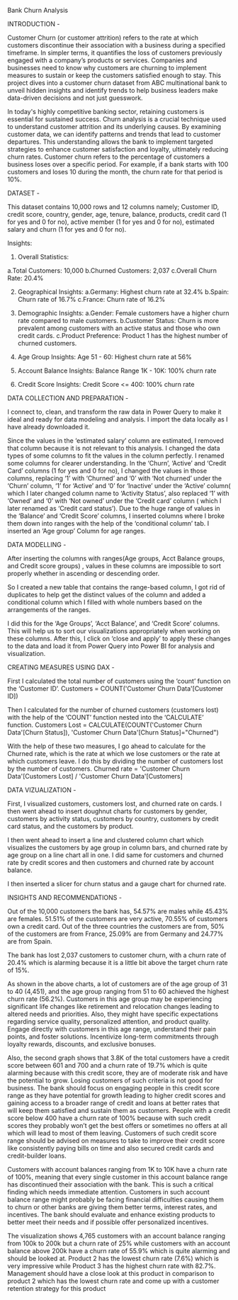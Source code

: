 Bank Churn Analysis

INTRODUCTION - 

Customer Churn (or customer attrition) refers to the rate at which customers discontinue their association with a business during a specified timeframe. In simpler terms, it quantifies the loss of customers previously engaged with a company’s products or services. Companies and businesses need to know why customers are churning to implement measures to sustain or keep the customers satisfied enough to stay. This project dives into a customer churn dataset from ABC multinational bank to unveil hidden insights and identify trends to help business leaders make data-driven decisions and not just guesswork.

In today's highly competitive banking sector, retaining customers is essential for sustained success. Churn analysis is a crucial technique used to understand customer attrition and its underlying causes. By examining customer data, we can identify patterns and trends that lead to customer departures. This understanding allows the bank to implement targeted strategies to enhance customer satisfaction and loyalty, ultimately reducing churn rates. Customer churn refers to the percentage of customers a business loses over a specific period. For example, if a bank starts with 100 customers and loses 10 during the month, the churn rate for that period is 10%.

DATASET - 

This dataset contains 10,000 rows and 12 columns namely; Customer ID, credit score, country, gender, age, tenure, balance, products, credit card (1 for yes and 0 for no), active member (1 for yes and 0 for no), estimated salary and churn (1 for yes and 0 for no).

Insights:

1) Overall Statistics:

a.Total Customers: 10,000
b.Churned Customers: 2,037
c.Overall Churn Rate: 20.4%

2) Geographical Insights:
a.Germany: Highest churn rate at 32.4%
b.Spain: Churn rate of 16.7%
c.France: Churn rate of 16.2%

3) Demographic Insights:
a.Gender: Female customers have a higher churn rate compared to male customers.
b.Customer Status: Churn is more prevalent among customers with an active status and those who own credit cards.
c.Product Preference: Product 1 has the highest number of churned customers.

4) Age Group Insights:
Age 51 - 60: Highest churn rate at 56%

5) Account Balance Insights:
Balance Range 1K - 10K: 100% churn rate

6) Credit Score Insights:
Credit Score <= 400: 100% churn rate


DATA COLLECTION AND PREPARATION - 

I connect to, clean, and transform the raw data in Power Query to make it ideal and ready for data modeling and analysis. I import the data locally as I have already downloaded it.

Since the values in the ‘estimated salary’ column are estimated, I removed that column because it is not relevant to this analysis. I changed the data types of some columns to fit the values in the column perfectly. I renamed some columns for clearer understanding. In the ‘Churn’, ‘Active’ and ‘Credit Card’ columns (1 for yes and 0 for no), I changed the values in those columns, replacing ‘1’ with ‘Churned’ and ‘0’ with ‘Not churned’ under the ‘Churn’ column, ‘1’ for ‘Active’ and ‘0’ for ‘Inactive’ under the ‘Active’ column( which I later changed column name to ‘Activity Status’, also replaced ‘1’ with ‘Owned’ and ‘0’ with ‘Not owned’ under the ‘Credit card’ column ( which I later renamed as ‘Credit card status’). Due to the huge range of values in the ‘Balance’ and ‘Credit Score’ columns, I inserted columns where I broke them down into ranges with the help of the ‘conditional column’ tab. I inserted an ‘Age group’ Column for age ranges.

DATA MODELLING - 

After inserting the columns with ranges(Age groups, Acct Balance groups, and Credit score groups) , values in these columns are impossible to sort properly whether in ascending or descending order.

So I created a new table that contains the range-based column, I got rid of duplicates to help get the distinct values of the column and added a conditional column which I filled with whole numbers based on the arrangements of the ranges.

I did this for the ‘Age Groups’, ‘Acct Balance’, and ‘Credit Score’ columns. This will help us to sort our visualizations appropriately when working on these columns. After this, I click on ‘close and apply’ to apply these changes to the data and load it from Power Query into Power BI for analysis and visualization.

CREATING MEASURES USING DAX - 

First I calculated the total number of customers using the ‘count’ function on the ‘Customer ID’. Customers = COUNT('Customer Churn Data'[Customer ID])

Then I calculated for the number of churned customers (customers lost) with the help of the ‘COUNT’ function nested into the ‘CALCULATE’ function. Customers Lost = CALCULATE(COUNT('Customer Churn Data'[Churn Status]), 'Customer Churn Data'[Churn Status]="Churned")

With the help of these two measures, I go ahead to calculate for the Churned rate, which is the rate at which we lose customers or the rate at which customers leave. I do this by dividing the number of customers lost by the number of customers. Churned rate = 'Customer Churn Data'[Customers Lost] / 'Customer Churn Data'[Customers]

DATA VIZUALIZATION - 

First, I visualized customers, customers lost, and churned rate on cards. I then went ahead to insert doughnut charts for customers by gender, customers by activity status, customers by country, customers by credit card status, and the customers by product.

I then went ahead to insert a line and clustered column chart which visualizes the customers by age group in column bars, and churned rate by age group on a line chart all in one. I did same for customers and churned rate by credit scores and then customers and churned rate by account balance.

I then inserted a slicer for churn status and a gauge chart for churned rate.

INSIGHTS AND RECOMMENDATIONS - 

Out of the 10,000 customers the bank has, 54.57% are males while 45.43% are females. 51.51% of the customers are very active, 70.55% of customers own a credit card. Out of the three countries the customers are from, 50% of the customers are from France, 25.09% are from Germany and 24.77% are from Spain.

The bank has lost 2,037 customers to customer churn, with a churn rate of 20.4% which is alarming because it is a little bit above the target churn rate of 15%.

As shown in the above charts, a lot of customers are of the age group of 31 to 40 (4,451), and the age group ranging from 51 to 60 achieved the highest churn rate (56.2%). Customers in this age group may be experiencing significant life changes like retirement and relocation changes leading to altered needs and priorities. Also, they might have specific expectations regarding service quality, personalized attention, and product quality. Engage directly with customers in this age range, understand their pain points, and foster solutions. Incentivize long-term commitments through loyalty rewards, discounts, and exclusive bonuses.

Also, the second graph shows that 3.8K of the total customers have a credit score between 601 and 700 and a churn rate of 19.7% which is quite alarming because with this credit score, they are of moderate risk and have the potential to grow. Losing customers of such criteria is not good for business. The bank should focus on engaging people in this credit score range as they have potential for growth leading to higher credit scores and gaining access to a broader range of credit and loans at better rates that will keep them satisfied and sustain them as customers. People with a credit score below 400 have a churn rate of 100% because with such credit scores they probably won’t get the best offers or sometimes no offers at all which will lead to most of them leaving. Customers of such credit score range should be advised on measures to take to improve their credit score like consistently paying bills on time and also secured credit cards and credit-builder loans.

Customers with account balances ranging from 1K to 10K have a churn rate of 100%, meaning that every single customer in this account balance range has discontinued their association with the bank. This is such a critical finding which needs immediate attention. Customers in such account balance range might probably be facing financial difficulties causing them to churn or other banks are giving them better terms, interest rates, and incentives. The bank should evaluate and enhance existing products to better meet their needs and if possible offer personalized incentives.

The visualization shows 4,765 customers with an account balance ranging from 100k to 200k but a churn rate of 25% while customers with an account balance above 200k have a churn rate of 55.9% which is quite alarming and should be looked at. Product 2 has the lowest churn rate (7.6%) which is very impressive while Product 3 has the highest churn rate with 82.7%. Management should have a close look at this product in comparison to product 2 which has the lowest churn rate and come up with a customer retention strategy for this product


